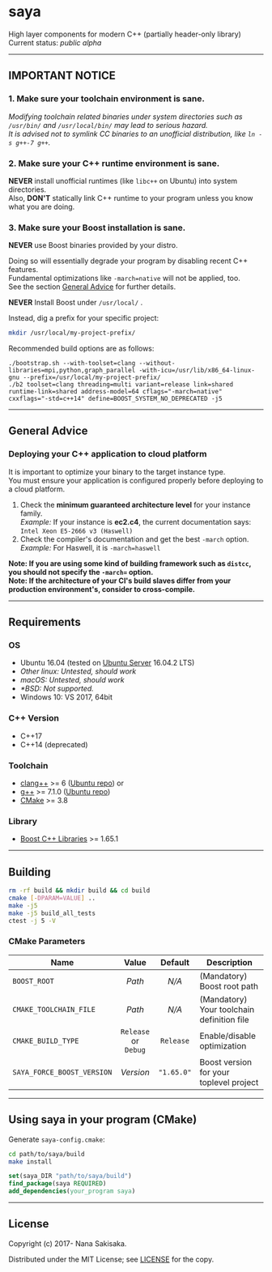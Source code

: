 # saya

High layer components for modern C++ (partially header-only library)  
Current status: _public alpha_

---

## IMPORTANT NOTICE

### 1. **Make sure your toolchain environment is sane.**

_Modifying toolchain related binaries under system directories such as `/usr/bin/` and `/usr/local/bin/` may lead to serious hazard._  
_It is advised not to symlink CC binaries to an unofficial distribution, like `ln -s g++-7 g++`._

### 2. **Make sure your C++ runtime environment is sane.**

**NEVER** install unofficial runtimes (like `libc++` on Ubuntu) into system directories.  
Also, **DON'T** statically link C++ runtime to your program unless you know what you are doing.

### 3. **Make sure your Boost installation is sane.**

**NEVER** use Boost binaries provided by your distro.

Doing so will essentially degrade your program by disabling recent C++ features.  
Fundamental optimizations like `-march=native` will not be applied, too.  
See the section [General Advice](#general-advice) for further details.

**NEVER** Install Boost under `/usr/local/` .

Instead, dig a prefix for your specific project:

```bash
mkdir /usr/local/my-project-prefix/
```

Recommended build options are as follows:

    ./bootstrap.sh --with-toolset=clang --without-libraries=mpi,python,graph_parallel -with-icu=/usr/lib/x86_64-linux-gnu --prefix=/usr/local/my-project-prefix/
    ./b2 toolset=clang threading=multi variant=release link=shared runtime-link=shared address-model=64 cflags="-march=native" cxxflags="-std=c++14" define=BOOST_SYSTEM_NO_DEPRECATED -j5

---

## <a name="general-advice"></a>General Advice

### Deploying your C++ application to cloud platform

It is important to optimize your binary to the target instance type.  
You must ensure your application is configured properly before deploying to a cloud platform.

1. Check the **minimum guaranteed architecture level** for your instance family.  
  _Example:_ If your instance is **ec2.c4**, the current documentation says: `Intel Xeon E5-2666 v3 (Haswell)`
2. Check the compiler's documentation and get the best `-march` option.  
  _Example:_ For Haswell, it is `-march=haswell`

**Note: If you are using some kind of building framework such as `distcc`, you should not specify the `-march=` option.**  
**Note: If the architecture of your CI's build slaves differ from your production environment's, consider to cross-compile.**


---

## Requirements

### OS

- Ubuntu 16.04 (tested on [Ubuntu Server](https://www.ubuntu.com/download/server) 16.04.2 LTS)
- _Other linux: Untested, should work_
- _macOS: Untested, should work_
- _*BSD: Not supported._
- Windows 10: VS 2017, 64bit

### C++ Version

- C++17
- C++14 (deprecated)

### Toolchain

- [clang++](http://clang.llvm.org/cxx_status.html) >= 6 ([Ubuntu repo](http://apt.llvm.org/)) or
- [g++](https://gcc.gnu.org/projects/cxx-status.html) >= 7.1.0 ([Ubuntu repo](https://launchpad.net/~ubuntu-toolchain-r/+archive/ubuntu/test))
- [CMake](http://www.cmake.org/) >= 3.8

### Library

- [Boost C++ Libraries](http://www.boost.org/) >= 1.65.1

---

## Building

```bash
rm -rf build && mkdir build && cd build
cmake [-DPARAM=VALUE] ..
make -j5
make -j5 build_all_tests
ctest -j 5 -V
```

### CMake Parameters

| Name | Value | Default | Description |
|---|:---:|:---:|---|
| `BOOST_ROOT` | _Path_ | _N/A_ |  (Mandatory) Boost root path |
| `CMAKE_TOOLCHAIN_FILE` | _Path_ | _N/A_ |  (Mandatory) Your toolchain definition file |
| `CMAKE_BUILD_TYPE` | `Release` or `Debug` | `Release` |  Enable/disable optimization |
| `SAYA_FORCE_BOOST_VERSION` | _Version_ | `"1.65.0"` | Boost version for your toplevel project |

---

## Using saya in your program (CMake)

Generate `saya-config.cmake`:

```bash
cd path/to/saya/build
make install
```

```cmake
set(saya_DIR "path/to/saya/build")
find_package(saya REQUIRED)
add_dependencies(your_program saya)
```

---

## License
Copyright (c) 2017- Nana Sakisaka.

Distributed under the MIT License; see [LICENSE](LICENSE) for the copy.

